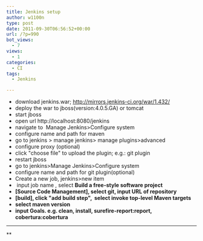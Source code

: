```yaml
---
title: Jenkins setup
author: w1100n
type: post
date: 2011-09-30T06:56:52+00:00
url: /?p=990
bot_views:
  - 7
views:
  - 1
categories:
  - CI
tags:
  - Jenkins

---
```

  * download jenkins.war; <http://mirrors.jenkins-ci.org/war/1.432/>
  * deploy the war to jboss(version:4.0.5.GA) or tomcat
  * start jboss
  * open url http://localhost:8080/jenkins
  * navigate to  Manage Jenkins>Configure system
  * configure name and path for maven
  * go to jenkins > manage jenkins> manage plugins>advanced
  * configure proxy (optional)
  * click "choose file" to upload the plugin; e.g.: git plugin
  * restart jboss
  * go to jenkins>Manage Jenkins>Configure system
  * configure name and path for git plugin(optional)
  * Create a new job, jenkins>new item
  *  input job name , select **Build a free-style software project**
  * **[Source Code Management], select git, input URL of repository**
  * **[build], click "add build step",  select invoke top-level Maven targets**
  * **select maven version**
  * **input Goals. e.g. clean, install, surefire-report:report, cobertura:cobertura**
  * **
  
** 


